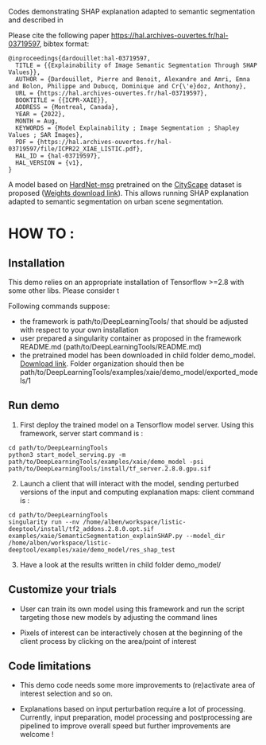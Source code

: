 Codes demonstrating SHAP explanation adapted to semantic segmentation and described in

Please cite the following paper https://hal.archives-ouvertes.fr/hal-03719597, bibtex format:
```
@inproceedings{dardouillet:hal-03719597,
  TITLE = {{Explainability of Image Semantic Segmentation Through SHAP Values}},
  AUTHOR = {Dardouillet, Pierre and Benoit, Alexandre and Amri, Emna and Bolon, Philippe and Dubucq, Dominique and Cr{\'e}doz, Anthony},
  URL = {https://hal.archives-ouvertes.fr/hal-03719597},
  BOOKTITLE = {{ICPR-XAIE}},
  ADDRESS = {Montreal, Canada},
  YEAR = {2022},
  MONTH = Aug,
  KEYWORDS = {Model Explainability ; Image Segmentation ; Shapley Values ; SAR Images},
  PDF = {https://hal.archives-ouvertes.fr/hal-03719597/file/ICPR22_XIAE_LISTIC.pdf},
  HAL_ID = {hal-03719597},
  HAL_VERSION = {v1},
}
```

A model based on [HardNet-msg](https://arxiv.org/abs/2101.07172) pretrained on the [CityScape](https://www.cityscapes-dataset.com/) dataset is proposed ([Weights download link](https://drive.google.com/drive/folders/1TtDWRVxJxc3P4H9Sp46e5m83-tppFBE6?usp=sharing)). This allows running SHAP explanation adapted to semantic segmentation on urban scene segmentation.

# HOW TO :


## Installation
This demo relies on an appropriate installation of Tensorflow >=2.8 with some other libs. Please consider t

Following commands suppose:
 * the framework is path/to/DeepLearningTools/ that should be adjusted with respect to your own installation
 * user prepared a singularity container as proposed in the framework README.md (path/to/DeepLearningTools/README.md)
 * the pretrained model has been downloaded in child folder demo_model. [Download link](https://drive.google.com/drive/folders/1TtDWRVxJxc3P4H9Sp46e5m83-tppFBE6?usp=sharing). Folder organization should then be path/to/DeepLearningTools/examples/xaie/demo_model/exported_models/1

## Run demo
1) First deploy the trained model on a Tensorflow model server.
Using this framework, server start command is :

```
cd path/to/DeepLearningTools
python3 start_model_serving.py -m path/to/DeepLearningTools/examples/xaie/demo_model -psi path/to/DeepLearningTools/install/tf_server.2.8.0.gpu.sif
```

2) Launch a client that will interact with the model, sending perturbed versions of the input and computing explanation maps:
client command is :

```
cd path/to/DeepLearningTools
singularity run --nv /home/alben/workspace/listic-deeptool/install/tf2_addons.2.8.0.opt.sif examples/xaie/SemanticSegmentation_explainSHAP.py --model_dir /home/alben/workspace/listic-deeptool/examples/xaie/demo_model/res_shap_test
```

3) Have a look at the results written in child folder demo_model/

## Customize your trials
 * User can train its own model using this framework and run the script targeting those new models by adjusting the command lines

 * Pixels of interest can be interactively chosen at the beginning of the client process by clicking on the area/point of interest

## Code limitations

 * This demo code needs some more improvements to (re)activate area of interest selection and so on.

 * Explanations based on input perturbation require a lot of processing. Currently, input preparation, model processing and postprocessing are pipelined to improve overall speed but further improvements are welcome !


